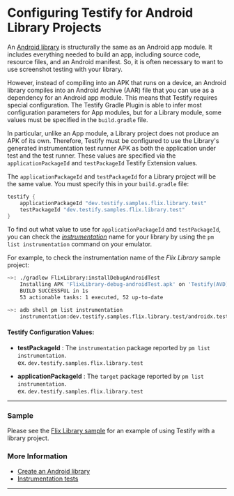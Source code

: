 # Configuring Testify for Android Library Projects

An [Android library](https://developer.android.com/studio/projects/android-library) is structurally the same as an Android app module. It includes everything needed to build an app, including source code, resource files, and an Android manifest. So, it is often necessary to want to use screenshot testing with your library. 

However, instead of compiling into an APK that runs on a device, an Android library compiles into an Android Archive (AAR) file that you can use as a dependency for an Android app module. This means that Testify requires special configuration. The Testify Gradle Plugin is able to infer most configuration parameters for App modules, but for a Library module, some values must be specified in the `build.gradle` file.

In particular, unlike an App module, a Library project does not produce an APK of its own. Therefore, Testify must be configured to use the Library's generated instrumentation test runner APK as both the application under test and the test runner. These values are specified via the `applicationPackageId` and `testPackageId` Testify Extension values.

The `applicationPackageId` and `testPackageId` for a Library project will be the same value. You must specify this in your `build.gradle` file:

```groovy
testify {
    applicationPackageId "dev.testify.samples.flix.library.test"
    testPackageId "dev.testify.samples.flix.library.test"
}
```

To find out what value to use for `applicationPackageId` and `testPackageId`, you can check the [_instrumentation_](https://source.android.com/docs/core/tests/development/instrumentation) name for your library by using the `pm list instrumentation` command on your emulator.

For example, to check the instrumentation name of the _Flix Library_ sample project:

```bash
~>: ./gradlew FlixLibrary:installDebugAndroidTest
    Installing APK 'FlixLibrary-debug-androidTest.apk' on 'Testify(AVD) - 10' for :FlixLibrary:debug-androidTest
    BUILD SUCCESSFUL in 1s
    53 actionable tasks: 1 executed, 52 up-to-date

~>: adb shell pm list instrumentation
    instrumentation:dev.testify.samples.flix.library.test/androidx.test.runner.AndroidJUnitRunner (target=dev.testify.samples.flix.library.test)
```

#### Testify Configuration Values:

- **testPackageId** : The `instrumentation` package reported by `pm list instrumentation`.<br/>
    ex. `dev.testify.samples.flix.library.test`

- **applicationPackageId** : The `target` package reported by `pm list instrumentation`.<br/>
    ex. `dev.testify.samples.flix.library.test`

---

### Sample

Please see the [Flix Library sample](https://github.com/ndtp/android-testify/tree/main/Samples/Flix/FlixLibrary) for an example of using Testify with a library project.

### More Information

- [Create an Android library](https://developer.android.com/studio/projects/android-library)
- [Instrumentation tests](https://source.android.com/docs/core/tests/development/instrumentation)

---
